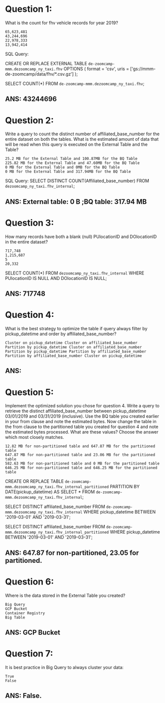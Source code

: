 # Question 1:

What is the count for fhv vehicle records for year 2019?

    65,623,481
    43,244,696
    22,978,333
    13,942,414

SQL Query:

CREATE OR REPLACE EXTERNAL TABLE `de-zoomcamp-mmm.dezoomcamp_ny_taxi.fhv`
OPTIONS (
  format = 'csv',
  uris = ['gs://mmm-de-zoomcamp/data/fhv/*.csv.gz']
);

SELECT COUNT(*)
FROM `de-zoomcamp-mmm.dezoomcamp_ny_taxi.fhv`;

## ANS: 43244696

# Question 2:

Write a query to count the distinct number of affiliated_base_number for the entire dataset on both the tables.
What is the estimated amount of data that will be read when this query is executed on the External Table and the Table?

    25.2 MB for the External Table and 100.87MB for the BQ Table
    225.82 MB for the External Table and 47.60MB for the BQ Table
    0 MB for the External Table and 0MB for the BQ Table
    0 MB for the External Table and 317.94MB for the BQ Table

SQL Query:
  SELECT
    DISTINCT COUNT(Affiliated_base_number)
  FROM
    `dezoomcamp_ny_taxi.fhv_internal`;

## ANS: External table: 0 B ;BQ table: 317.94 MB

# Question 3:

How many records have both a blank (null) PUlocationID and DOlocationID in the entire dataset?

    717,748
    1,215,687
    5
    20,332

SELECT 
    COUNT(*) 
FROM `dezoomcamp_ny_taxi.fhv_internal` 
WHERE 
    PUlocationID IS NULL 
    AND DOlocationID IS NULL;

## ANS: 717748

# Question 4:

What is the best strategy to optimize the table if query always filter by pickup_datetime and order by affiliated_base_number?

    Cluster on pickup_datetime Cluster on affiliated_base_number
    Partition by pickup_datetime Cluster on affiliated_base_number
    Partition by pickup_datetime Partition by affiliated_base_number
    Partition by affiliated_base_number Cluster on pickup_datetime

## ANS: 


# Question 5:

Implement the optimized solution you chose for question 4. Write a query to retrieve the distinct affiliated_base_number between pickup_datetime 03/01/2019 and 03/31/2019 (inclusive).
Use the BQ table you created earlier in your from clause and note the estimated bytes. Now change the table in the from clause to the partitioned table you created for question 4 and note the estimated bytes processed. What are these values? Choose the answer which most closely matches.

    12.82 MB for non-partitioned table and 647.87 MB for the partitioned table
    647.87 MB for non-partitioned table and 23.06 MB for the partitioned table
    582.63 MB for non-partitioned table and 0 MB for the partitioned table
    646.25 MB for non-partitioned table and 646.25 MB for the partitioned table

CREATE OR REPLACE TABLE
  `de-zoomcamp-mmm.dezoomcamp_ny_taxi.fhv_internal_partitioned`
PARTITION BY
  DATE(pickup_datetime) AS
SELECT
  *
FROM
  `de-zoomcamp-mmm.dezoomcamp_ny_taxi.fhv_internal`;

SELECT
  DISTINCT affiliated_base_number
FROM
  `de-zoomcamp-mmm.dezoomcamp_ny_taxi.fhv_internal`
WHERE
  pickup_datetime BETWEEN '2019-03-01'
  AND '2019-03-31';

SELECT
  DISTINCT affiliated_base_number
FROM
  `de-zoomcamp-mmm.dezoomcamp_ny_taxi.fhv_internal_partitioned`
WHERE
  pickup_datetime BETWEEN '2019-03-01'
  AND '2019-03-31';
  
## ANS: 647.87 for non-partitioned, 23.05 for partitioned.


# Question 6:

Where is the data stored in the External Table you created?

    Big Query
    GCP Bucket
    Container Registry
    Big Table

## ANS: GCP Bucket

# Question 7:

It is best practice in Big Query to always cluster your data:

    True
    False

## ANS: False.

